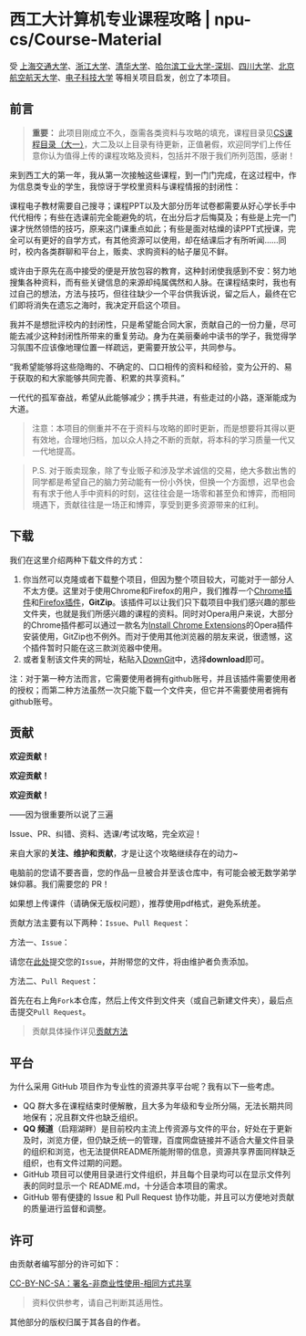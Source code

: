 # 西工大计算机专业课程攻略 | npu-cs/Course-Material

受 [上海交通大学](https://github.com/SurviveSJTU/SurviveSJTUManual)、[浙江大学](https://github.com/QSCTech/zju-icicles)、[清华大学](https://github.com/PKUanonym/REKCARC-TSC-UHT)、[哈尔滨工业大学-深圳](https://github.com/hewei2001/HITSZ-OpenCS)、[四川大学](https://github.com/SCU-CS-Runner/SurviveSCUManual)、[北京航空航天大学](https://github.com/TheBloodthirster/BUAA_Course_Sharing)、[电子科技大学](https://github.com/Xovee/uestc-course) 等相关项目启发，创立了本项目。

## 前言

> **重要：** 此项目刚成立不久，亟需各类资料与攻略的填充，课程目录见[CS课程目录（大一）](https://github.com/npu-cs/Course-Material/blob/main/CS课程目录（大一）.md)，大二及以上目录有待更新，正值暑假，欢迎同学们上传任意你认为值得上传的课程攻略及资料，包括并不限于我们所列范围，感谢！

来到西工大的第一年，我从第一次接触这些课程，到一门门完成，在这过程中，作为信息类专业的学生，我惊讶于学校里资料与课程情报的封闭性：

课程电子教材需要自己搜寻；课程PPT以及大部分历年试卷都需要从好心学长手中代代相传；有些在选课前完全能避免的坑，在出分后才后悔莫及；有些是上完一门课才恍然领悟的技巧，原来这门课重点如此；有些是面对枯燥的读PPT式授课，完全可以有更好的自学方式，有其他资源可以使用，却在结课后才有所听闻……同时，校内各类群聊和平台上，贩卖、求购资料的帖子屡见不鲜。

或许由于原先在高中接受的便是开放包容的教育，这种封闭使我感到不安：努力地搜集各种资料，而有些关键信息的来源却纯属偶然和人脉。在课程结束时，我也有过自己的想法，方法与技巧，但往往缺少一个平台供我诉说，留之后人，最终在它们即将消失在遗忘之海时，我决定开启这个项目。

我并不是想批评校内的封闭性，只是希望能合同大家，贡献自己的一份力量，尽可能去减少这种封闭性所带来的重复劳动。身为在美丽秦岭中读书的学子，我觉得学习氛围不应该像地理位置一样疏远，更需要开放公平，共同参与。

“我希望能够将这些隐晦的、不确定的、口口相传的资料和经验，变为公开的、易于获取的和大家能够共同完善、积累的共享资料。”

一代代的孤军奋战，希望从此能够减少；携手共进，有些走过的小路，逐渐能成为大道。

> 注意：本项目的侧重并不在于资料与攻略的即时更新，而是想要将其得以更有效地，合理地归档，加以众人持之不断的贡献，将本科的学习质量一代又一代地提高。

> P.S. 对于贩卖现象，除了专业贩子和涉及学术诚信的交易，绝大多数出售的同学都是希望自己的脑力劳动能有一份小外快，但换一个方面想，迟早也会有有求于他人手中资料的时刻，这往往会是一场零和甚至负和博弈，而相同境遇下，贡献往往是一场正和博弈，享受到更多资源带来的红利。

## 下载

我们在这里介绍两种下载文件的方式：

1. 你当然可以克隆或者下载整个项目，但因为整个项目较大，可能对于一部分人不太方便。这里对于使用Chrome和Firefox的用户，我们推荐一个[Chrome插件](https://chrome.google.com/webstore/detail/gitzip-for-github/ffabmkklhbepgcgfonabamgnfafbdlkn?hl=en)和[Firefox插件](https://addons.mozilla.org/en-US/firefox/addon/gitzip/)，**GitZip**。该插件可以让我们只下载项目中我们感兴趣的那些文件夹，也就是我们所感兴趣的课程的资料。同时对Opera用户来说，大部分的Chrome插件都可以通过一款名为[Install Chrome Extensions](https://addons.opera.com/zh-cn/extensions/details/install-chrome-extensions/)的Opera插件安装使用，GitZip也不例外。而对于使用其他浏览器的朋友来说，很遗憾，这个插件暂时只能在这三款浏览器中使用。
2. 或者复制该文件夹的网址，粘贴入[DownGit](https://minhaskamal.github.io/DownGit/#/home)中，选择**download**即可。

注：对于第一种方法而言，它需要使用者拥有github账号，并且该插件需要使用者的授权；而第二种方法虽然一次只能下载一个文件夹，但它并不需要使用者拥有github账号。

## 贡献

**欢迎贡献！**

**欢迎贡献！**

**欢迎贡献！**

——因为很重要所以说了三遍

Issue、PR、纠错、资料、选课/考试攻略，完全欢迎！

来自大家的**关注、维护和贡献**，才是让这个攻略继续存在的动力~

电脑前的您请不要吝啬，您的作品一旦被合并至该仓库中，有可能会被无数学弟学妹仰慕。我们需要您的 PR！

如果想上传课件（请确保无版权问题），推荐使用pdf格式，避免系统差。

贡献方法主要有以下两种：`Issue`、`Pull Request`：

方法一、`Issue`：

请您在[此处](https://github.com/npu-cs/SurviveNWPU-CSManual/issues/new)提交您的`Issue`，并附带您的文件，将由维护者负责添加。

方法二、`Pull Request`：

首先在右上角`Fork`本仓库，然后上传文件到文件夹（或自己新建文件夹），最后点击提交`Pull Request`。

> 贡献具体操作详见[贡献方法](https://github.com/npu-cs/Course-Material/blob/main/贡献方法.md)

## 平台 

为什么采用 GitHub 项目作为专业性的资源共享平台呢？我有以下一些考虑。

- QQ 群大多在课程结束时便解散，且大多为年级和专业所分隔，无法长期共同地保有；况且群文件也缺乏组织。
- **QQ 频道**（启翔湖畔）是目前校内主流上传资源与文件的平台，好处在于更新及时，浏览方便，但仍缺乏统一的管理，百度网盘链接并不适合大量文件目录的组织和浏览，也无法提供README所能附带的信息，资源共享界面同样缺乏组织，也有文件过期的问题。
- GitHub 项目可以使用目录进行文件组织，并且每个目录均可以在显示文件列表的同时显示一个 README.md，十分适合本项目的需求。
- GitHub 带有便捷的 Issue 和 Pull Request 协作功能，并且可以方便地对贡献的质量进行监督和调整。

## 许可

由贡献者编写部分的许可如下：

[CC-BY-NC-SA：署名-非商业性使用-相同方式共享](https://creativecommons.org/licenses/by-nc-sa/4.0/deed.zh)

> 资料仅供参考，请自己判断其适用性。

其他部分的版权归属于其各自的作者。
